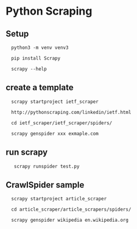 # Python Scraping



## Setup
```
  python3 -m venv venv3
  
  pip install Scrapy

  scrapy --help

```
## create a template
```
  scrapy startproject ietf_scraper
  
  http://pythonscraping.com/linkedin/ietf.html

  cd ietf_scraper/ietf_scraper/spiders/

  scrapy genspider xxx exmaple.com
```

## run scrapy
```
   scrapy runspider test.py
```


## CrawlSpider sample
```
  scrapy startproject article_scraper

  cd article_scraper/article_scrapers/spiders/

  scrapy genspider wikipedia en.wikipedia.org
```



